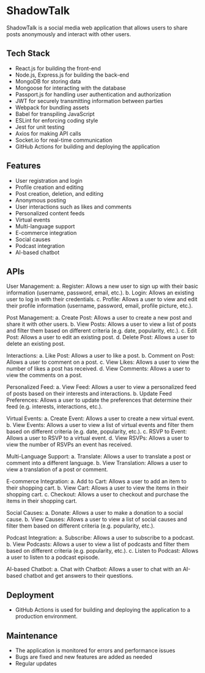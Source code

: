 # ShadowTalk

ShadowTalk is a social media web application that allows users to share posts anonymously and interact with other users.

## Tech Stack
- React.js for building the front-end
- Node.js, Express.js for building the back-end
- MongoDB for storing data
- Mongoose for interacting with the database
- Passport.js for handling user authentication and authorization
- JWT for securely transmitting information between parties
- Webpack for bundling assets
- Babel for transpiling JavaScript
- ESLint for enforcing coding style
- Jest for unit testing
- Axios for making API calls
- Socket.io for real-time communication
- GitHub Actions for building and deploying the application

## Features
- User registration and login
- Profile creation and editing
- Post creation, deletion, and editing
- Anonymous posting
- User interactions such as likes and comments
- Personalized content feeds
- Virtual events
- Multi-language support
- E-commerce integration
- Social causes
- Podcast integration
- AI-based chatbot

## APIs 
User Management:
a. Register: Allows a new user to sign up with their basic information (username, password, email, etc.).
b. Login: Allows an existing user to log in with their credentials.
c. Profile: Allows a user to view and edit their profile information (username, password, email, profile picture, etc.).

Post Management:
a. Create Post: Allows a user to create a new post and share it with other users.
b. View Posts: Allows a user to view a list of posts and filter them based on different criteria (e.g. date, popularity, etc.).
c. Edit Post: Allows a user to edit an existing post.
d. Delete Post: Allows a user to delete an existing post.

Interactions:
a. Like Post: Allows a user to like a post.
b. Comment on Post: Allows a user to comment on a post.
c. View Likes: Allows a user to view the number of likes a post has received.
d. View Comments: Allows a user to view the comments on a post.

Personalized Feed:
a. View Feed: Allows a user to view a personalized feed of posts based on their interests and interactions.
b. Update Feed Preferences: Allows a user to update the preferences that determine their feed (e.g. interests, interactions, etc.).

Virtual Events:
a. Create Event: Allows a user to create a new virtual event.
b. View Events: Allows a user to view a list of virtual events and filter them based on different criteria (e.g. date, popularity, etc.).
c. RSVP to Event: Allows a user to RSVP to a virtual event.
d. View RSVPs: Allows a user to view the number of RSVPs an event has received.

Multi-Language Support:
a. Translate: Allows a user to translate a post or comment into a different language.
b. View Translation: Allows a user to view a translation of a post or comment.

E-commerce Integration:
a. Add to Cart: Allows a user to add an item to their shopping cart.
b. View Cart: Allows a user to view the items in their shopping cart.
c. Checkout: Allows a user to checkout and purchase the items in their shopping cart.

Social Causes:
a. Donate: Allows a user to make a donation to a social cause.
b. View Causes: Allows a user to view a list of social causes and filter them based on different criteria (e.g. popularity, etc.).

Podcast Integration:
a. Subscribe: Allows a user to subscribe to a podcast.
b. View Podcasts: Allows a user to view a list of podcasts and filter them based on different criteria (e.g. popularity, etc.).
c. Listen to Podcast: Allows a user to listen to a podcast episode.

AI-based Chatbot:
a. Chat with Chatbot: Allows a user to chat with an AI-based chatbot and get answers to their questions.


## Deployment
- GitHub Actions is used for building and deploying the application to a production environment.

## Maintenance
- The application is monitored for errors and performance issues
- Bugs are fixed and new features are added as needed
- Regular updates


